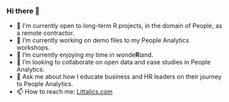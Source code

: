 ### Hi there 👋

- 👯 I'm currently open to long-term R projects, in the domain of People, as a remote contractor.
- 🔭 I’m currently working on demo files to my People Analytics workshops.
- 🌱 I’m currently enjoying my time in wonde**R**land.
- 🤔 I’m looking to collaborate on open data and case studies in People Analytics.
- 💬 Ask me about how I educate business and HR leaders on their journey to People Analytics.
- 📫 How to reach me: [Littalics.com](https://www.littalics.com/)
